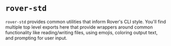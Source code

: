 # `rover-std`

`rover-std` provides common utilities that inform Rover's CLI style. You'll find multiple top level exports here that provide wrappers around common functionality like reading/writing files, using emojis, coloring output text, and prompting for user input.
